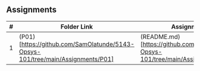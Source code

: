## Assignments

|  #  | Folder Link | Assignment Description |
| :-: | ----------- | ---------------------- |
|  1  | (P01)[https://github.com/SamOlatunde/5143-Opsys-101/tree/main/Assignments/P01]     | (README.md)[https://github.com/SamOlatunde/5143-Opsys-101/tree/main/Assignments/P01/README.md]     |
